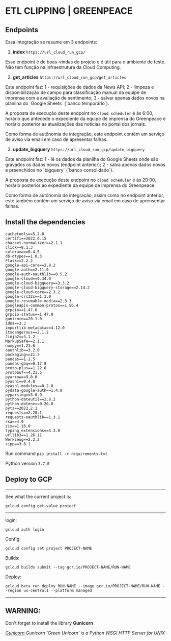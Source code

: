 # ETL CLIPPING | GREENPEACE

## Endpoints

Essa integração se resume em 3 endpoints:

1. **index** `https://url_cloud_run_gcp/`

Esse endpoint é de boas-vindas do projeto e é útil para o ambiente de teste. Não tem função na infraestrutura da Cloud Computing.

2. **get_articles** `https://url_cloud_run_gcp/get_articles`

Este endpoint faz:
1 - requisições de dados da News API;
2 - limpeza e disponibilização de campo para classificação manual da equipe de imprensa com a avaliação de sentimento;
3 - salvar apenas dados novos na planilha do ´Google Sheets´ (´banco temporário´).

A proposta de execução deste endpoint no `cloud scheduler` é às 6:00, horário que antecede o expediente da equipe de imprensa do Greenpeace e horário posterior as atualizações das notícias no portal dos jornais.

Como forma de autônomia de integração, este endpoint contém um serviço de aviso via email em caso de apresentar falhas.


3. **update_bigquery** `https://url_cloud_run_gcp/update_bigquery`

Este endpoint faz:
1 - lê  os dados da planilha do Google Sheets onde são gravados os dados novos (endpoint anterior);
2 - salva apenas dados novos e preenchidos no ´bigquery´ (´banco consolidado´).     

A proposta de execução deste endpoint no `cloud scheduler` é às 20:00, horário posterior ao expediente da equipe de imprensa do Greenpeace.

Como forma de autônomia de integração, assim como no endpoint anterior, este também contém um serviço de aviso via email em caso de aprensentar falhas.


## Install the dependencies

```
cachetools==5.2.0
certifi==2022.6.15
charset-normalizer==2.1.1
click==8.1.3
colorama==0.4.5
db-dtypes==1.0.3
Flask==2.2.2
google-api-core==2.8.2
google-auth==2.11.0
google-auth-oauthlib==0.5.2
google-cloud==0.34.0
google-cloud-bigquery==3.3.2
google-cloud-bigquery-storage==2.14.2
google-cloud-core==2.3.2
google-crc32c==1.3.0
google-resumable-media==2.3.3
googleapis-common-protos==1.56.4
grpcio==1.47.0
grpcio-status==1.47.0
gunicorn==20.1.0
idna==3.3
importlib-metadata==4.12.0
itsdangerous==2.1.2
Jinja2==3.1.2
MarkupSafe==2.1.1
numpy==1.21.6
oauthlib==3.2.0
packaging==21.3
pandas==1.1.5
pandas-gbq==0.17.8
proto-plus==1.22.0
protobuf==4.21.5
pyarrow==9.0.0
pyasn1==0.4.8
pyasn1-modules==0.2.8
pydata-google-auth==1.4.0
pyparsing==3.0.9
python-dateutil==2.8.2
python-dotenv==0.20.0
pytz==2022.2.1
requests==2.28.1
requests-oauthlib==1.3.1
rsa==4.9
six==1.16.0
typing_extensions==4.3.0
urllib3==1.26.11
Werkzeug==2.2.2
zipp==3.8.1
```

Run command `pip install -r requirements.txt`

Python version `3.7.0`


## Deploy to GCP

___________

See what the current project is:

`gcloud config get-value project` 

___________

login:

`gcloud auth login`

Config:

`gcloud config set project PROJECT-NAME`

Builds:

`gcloud builds submit --tag gcr.io/PROJECT-NAME/RUN-NAME`

Deploy:

`gcloud beta run deploy RUN-NAME --image gcr.io/PROJECT-NAME/RUN-NAME --region us-central1 --platform managed`



___________



## WARNING:

Don't forget to install the library **Gunicorn**

*[Gunicorn](https://pypi.org/project/gunicorn/) Gunicorn ‘Green Unicorn’ is a Python WSGI HTTP Server for UNIX*
